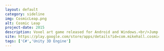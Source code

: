 ```yaml
---
layout: default
category: sideline
img: CosmicLeap.png
alt: Cosmic Leap
project-date: 2015
description: Voxel art game released for Android and Windows.<br/>Jump from planet to planet, avoiding obstacles.
site: https://play.google.com/store/apps/details?id=com.mikehall.cosmicleap
tags: ['C#','Unity 3D Engine']
---
```

